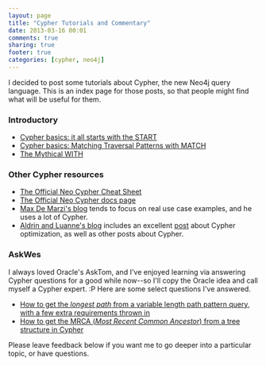 ```yaml
---
layout: page
title: "Cypher Tutorials and Commentary"
date: 2013-03-16 00:01
comments: true
sharing: true
footer: true
categories: [cypher, neo4j]
---
```

I decided to post some tutorials about Cypher, the new Neo4j query language. This is an index page for those posts, so that people might find what will be useful for them.

### Introductory
* [Cypher basics: it all starts with the START](/cypher-it-all-starts-with-the-start/)
* [Cypher basics: Matching Traversal Patterns with MATCH](/cypher-matching-traversal-patterns-with-match/)
* [The Mythical WITH](/the-mythical-with-neo4js-cypher-query-language/)

### Other Cypher resources
* [The Official Neo Cypher Cheat Sheet](http://neo4j.org/resources/cypher)
* [The Official Neo Cypher docs page](http://docs.neo4j.org/chunked/snapshot/cypher-query-lang.html)
* [Max De Marzi's blog](http://maxdemarzi.com/category/cypher/) tends to focus on real use case examples, and he uses a lot of Cypher.
* [Aldrin and Luanne's blog](http://thought-bytes.blogspot.com/) includes an excellent [post](http://thought-bytes.blogspot.com/2013/01/optimizing-neo4j-cypher-queries.html) about Cypher optimization, as well as other posts about Cypher.

### AskWes
I always loved Oracle's AskTom, and I've enjoyed learning via answering Cypher questions for a good while now--so I'll copy the Oracle idea and call myself a Cypher expert. :P Here are some select questions I've answered.

* [How to get the *longest path* from a variable length path pattern query, with a few extra requirements thrown in](/cypher-longest-path/)
* [How to get the MRCA (*Most Recent Common Ancestor*) from a tree structure in Cypher](/cypher-most-recent-common-ancestor/)


Please leave feedback below if you want me to go deeper into a particular topic, or have questions.
